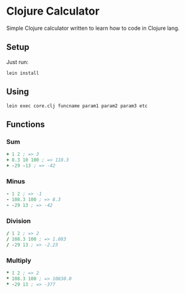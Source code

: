 Clojure Calculator
==================

Simple Clojure calculator written to learn how to code in Clojure lang.

## Setup

Just run:

```
lein install
```

## Using

```
lein exec core.clj funcname param1 param2 param3 etc
```

## Functions

### Sum

```clj
+ 1 2 ; => 3
+ 8.3 10 100 ; => 118.3
+ -29 -13 ; => -42
```

### Minus

```clj
- 1 2 ; => -1
- 108.3 100 ; => 8.3
- -29 13 ; => -42
```

### Division

```clj
/ 1 2 ; => 2
/ 108.3 100 ; => 1.083
/ -29 13 ; => -2.23
```

### Multiply

```clj
* 1 2 ; => 2
* 108.3 100 ; => 10830.0
* -29 13 ; => -377
```
